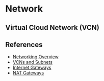 # Network

## Virtual Cloud Network (VCN)

## References

* [Networking Overview](https://docs.oracle.com/en-us/iaas/Content/Network/Concepts/overview.htm)
* [VCNs and Subnets](https://docs.oracle.com/en-us/iaas/Content/Network/Tasks/VCNs.htm)
* [Internet Gateways](https://docs.oracle.com/en-us/iaas/Content/Network/Tasks/managingIGs.htm)
* [NAT Gateways](https://docs.oracle.com/en-us/iaas/Content/Network/Tasks/NATgateway.htm)
